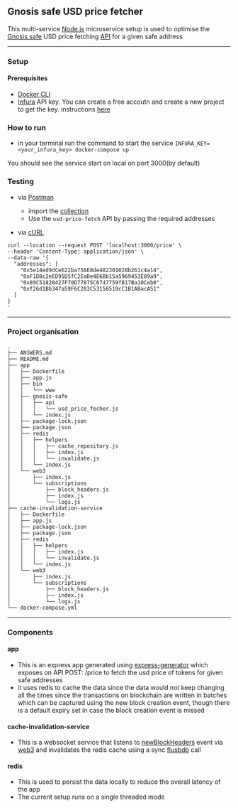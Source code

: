 ## Gnosis safe USD price fetcher
This multi-service [Node.js](https://nodejs.org/en/) microservice setup is used to optimise the [Gnosis safe](https://gnosis-safe.io) USD price fetching [API](https://safe-transaction.gnosis.io/) for a given safe address

---

### Setup
#### Prerequisites
* [Docker CLI](https://docs.docker.com/engine/reference/commandline/cli/)
* [Infura](infura.io) API key. You can create a free accoutn and create a new project to get the key. instructions [here](https://ethereumico.io/knowledge-base/infura-api-key-guide/)

### How to run
* in your terminal run the command to start the service `INFURA_KEY=<your_infura_key> docker-compose up`

You should see the service start on local on port 3000(by default)

### Testing
* via [Postman](https://www.postman.com/)
  * import the [collection](https://www.getpostman.com/collections/986c01618f3a6c09158a) 
  * Use the `usd-price-fetch` API by passing the required addresses

* via [cURL](https://curl.se/)
```
curl --location --request POST 'localhost:3000/price' \
--header 'Content-Type: application/json' \
--data-raw '{
  "addresses": [
    "0x5e14ed9dCeE22ba758E8de482301028b261c4a14",
    "0xF1D8c2eED95D5fC2EaDe4E6Bb15a5969453E89a9",
    "0x89C51828427F70D77875C6747759fB17Ba10Ceb0",
    "0xf26d1Bb347a59F6C283C53156519cC1B1ABacA51"
  ]
}
'
```
---
### Project organisation
```
.
├── ANSWERS.md
├── README.md
├── app
│   ├── Dockerfile
│   ├── app.js
│   ├── bin
│   │   └── www
│   ├── gnosis-safe
│   │   ├── api
│   │   │   └── usd_price_fecher.js
│   │   └── index.js
│   ├── package-lock.json
│   ├── package.json
│   ├── redis
│   │   ├── helpers
│   │   │   ├── cache_repository.js
│   │   │   ├── index.js
│   │   │   └── invalidate.js
│   │   └── index.js
│   └── web3
│       ├── index.js
│       └── subscriptions
│           ├── block_headers.js
│           ├── index.js
│           └── logs.js
├── cache-invalidation-service
│   ├── Dockerfile
│   ├── app.js
│   ├── package-lock.json
│   ├── package.json
│   ├── redis
│   │   ├── helpers
│   │   │   ├── index.js
│   │   │   └── invalidate.js
│   │   └── index.js
│   └── web3
│       ├── index.js
│       └── subscriptions
│           ├── block_headers.js
│           ├── index.js
│           └── logs.js
└── docker-compose.yml
```
---
### Components

#### app
* This is an express app generated using [express-generator](https://expressjs.com/en/starter/generator.html) which exposes on API POST: /price to fetch the usd price of tokens for given safe addresses
* it uses redis to cache the data since the data would not keep changing all the times since the transactions on blockchain are written in batches which can be captured using the new block creation event, though there is a default expiry set in case the block creation event is missed

#### cache-invalidation-service
* This is a websocket service that listens to [newBlockHeaders](https://web3js.readthedocs.io/en/v1.2.11/web3-eth-subscribe.html#subscribe-newblockheaders) event via [web3](https://www.npmjs.com/package/web3) and invalidates the redis cache using a sync [flusbdb](https://redis.io/commands/flushdb) call

#### redis
* This is used to persist the data locally to reduce the overall latency of the app
* The current setup runs on a single threaded mode
